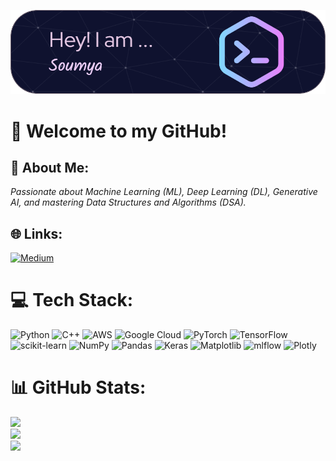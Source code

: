 ![Header](./github-header-image.png)

# 👋 Welcome to my GitHub! <br>
## 💫 About Me: <br>
*Passionate about Machine Learning (ML), Deep Learning (DL), Generative AI, and mastering Data Structures and  Algorithms (DSA).*

## 🌐 Links:

[![Medium](https://img.shields.io/badge/Medium-12100E?logo=medium&logoColor=white)](https://medium.com/@ssenapati721) 

# 💻 Tech Stack:

![Python](https://img.shields.io/badge/python-3670A0?style=plastic&logo=python&logoColor=ffdd54)
![C++](https://img.shields.io/badge/c++-%2300599C.svg?style=plastic&logo=c%2B%2B&logoColor=white) 
![AWS](https://img.shields.io/badge/AWS-%23FF9900.svg?style=plastic&logo=amazon-aws&logoColor=white) 
![Google Cloud](https://img.shields.io/badge/GoogleCloud-%234285F4.svg?style=plastic&logo=google-cloud&logoColor=white)
![PyTorch](https://img.shields.io/badge/PyTorch-%23EE4C2C.svg?style=plastic&logo=PyTorch&logoColor=white)
![TensorFlow](https://img.shields.io/badge/TensorFlow-%23FF6F00.svg?style=plastic&logo=TensorFlow&logoColor=white)  
![scikit-learn](https://img.shields.io/badge/scikit--learn-%23F7931E.svg?style=plastic&logo=scikit-learn&logoColor=white) 
![NumPy](https://img.shields.io/badge/numpy-%23013243.svg?style=plastic&logo=numpy&logoColor=white) 
![Pandas](https://img.shields.io/badge/pandas-%23150458.svg?style=plastic&logo=pandas&logoColor=white)
![Keras](https://img.shields.io/badge/Keras-%23D00000.svg?style=plastic&logo=Keras&logoColor=white) 
![Matplotlib](https://img.shields.io/badge/Matplotlib-%23ffffff.svg?style=plastic&logo=Matplotlib&logoColor=black) 
![mlflow](https://img.shields.io/badge/mlflow-%23d9ead3.svg?style=plastic&logo=numpy&logoColor=blue) 
![Plotly](https://img.shields.io/badge/Plotly-%233F4F75.svg?style=plastic&logo=plotly&logoColor=white) 


# 📊 GitHub Stats:

![](https://github-readme-stats.vercel.app/api?username=Code8Soumya&theme=dracula&hide_border=false&include_all_commits=true&count_private=false)<br/>
![](https://github-readme-streak-stats.herokuapp.com/?user=Code8Soumya&theme=dracula&hide_border=false)<br/>
![](https://github-readme-stats.vercel.app/api/top-langs/?username=Code8Soumya&theme=dracula&hide_border=false&include_all_commits=true&count_private=false&layout=compact)

